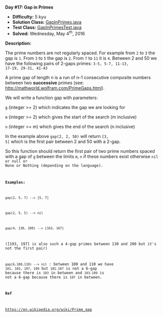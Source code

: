 <b>Day #17: Gap in Primes</b>

* <b>Difficulty:</b> 5 kyu
* <b>Solution Class:</b> [GapInPrimes.java](GapInPrimes.java)
* <b>Test Class:</b> [GapInPrimesTest.java](GapInPrimesTest.java)
* <b>Solved:</b> Wednesday, May 4<sup>th</sup>, 2016

<b>Description:</b>

The prime numbers are not regularly spaced. For example from <code>2</code> to <code>3</code> the gap is <code>1</code>. From <code>3</code> to <code>5</code> the gap is <code>2</code>. From <code>7</code> to <code>11</code> it is <code>4</code>. Between 2 and 50 we have the following pairs of 2-gaps primes: <code>3-5, 5-7, 11-13, 17-19, 29-31, 41-43</code>

A prime gap of length n is a run of n-1 consecutive composite numbers between two <b>successive</b> primes (see: http://mathworld.wolfram.com/PrimeGaps.html).

We will write a function gap with parameters:

<code>g</code> (integer >= 2) which indicates the gap we are looking for

<code>m</code> (integer >= 2) which gives the start of the search (m inclusive)

<code>n</code> (integer >= m) which gives the end of the search (n inclusive)

In the example above <code>gap(2, 2, 50)</code> will return <code>[3, 5]</code> which is the first pair between 2 and 50 with a 2-gap.

So this function should return the first pair of two prime numbers spaced with a gap of <code>g</code> between the limits <code>m</code>, <code>n</code> if these numbers exist otherwise <code>nil or null or None or Nothing (depending on the language).

<b>Examples:</b>

<code>gap(2, 5, 7) --> [5, 7]</code>

<code>gap(2, 5, 5) --> nil</code>

<code>gap(4, 130, 200) --> [163, 167]</code>

([193, 197] is also such a 4-gap primes between 130 and 200 but it's not the first pair)

<code>gap(6,100,110) --> nil</code> : between 100 and 110 we have <code>101, 103, 107, 109</code> but <code>101-107</code> is not a 6-gap because there is <code>103</code> in between and <code>103-109</code> is not a 6-gap because there is <code>107</code> in between.

<b>Ref</b>

https://en.wikipedia.org/wiki/Prime_gap